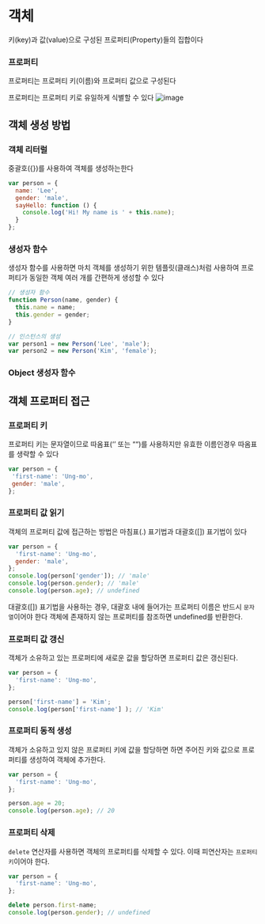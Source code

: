 # 객체
키(key)과 값(value)으로 구성된 프로퍼티(Property)들의 집합이다

### 프로퍼티
프로퍼티는 프로퍼티 키(이름)와 프로퍼티 값으로 구성된다

프로퍼티는 프로퍼티 키로 유일하게 식별할 수 있다
![image](https://user-images.githubusercontent.com/82823150/199744419-548fdc6c-100d-4e07-878d-a34e9d2fef55.png)


 ## 객체 생성 방법
 
### 객체 리터럴
중괄호({})를 사용하여 객체를 생성하는한다

```js
var person = {
  name: 'Lee',
  gender: 'male',
  sayHello: function () {
    console.log('Hi! My name is ' + this.name);
  }
};
```
### 생성자 함수
생성자 함수를 사용하면 마치 객체를 생성하기 위한 템플릿(클래스)처럼 사용하여 프로퍼티가 동일한 객체 여러 개를 간편하게 생성할 수 있다

```js
// 생성자 함수
function Person(name, gender) {
  this.name = name;
  this.gender = gender;
}

// 인스턴스의 생성
var person1 = new Person('Lee', 'male');
var person2 = new Person('Kim', 'female');
```
### Object 생성자 함수

## 객체 프로퍼티 접근

### 프로퍼티 키

 프로퍼티 키는 문자열이므로 따옴표(‘’ 또는 ““)를 사용하지만  유효한 이름인경우  따옴표를 생략할 수 있다
 ```js
 var person = {
  'first-name': 'Ung-mo',
  gender: 'male',
};
```
### 프로퍼티 값 읽기
객체의 프로퍼티 값에 접근하는 방법은 마침표(.) 표기법과 대괄호([]) 표기법이 있다
```js
var person = {
  'first-name': 'Ung-mo',
  gender: 'male',
};
console.log(person['gender']); // 'male'
console.log(person.gender); // 'male'
console.log(person.age); // undefined
```
대괄호([]) 표기법을 사용하는 경우, 대괄호 내에 들어가는 프로퍼티 이름은 반드시 `문자열`이어야 한다
객체에 존재하지 않는 프로퍼티를 참조하면 undefined를 반환한다.


### 프로퍼티 값 갱신
객체가 소유하고 있는 프로퍼티에 새로운 값을 할당하면 프로퍼티 값은 갱신된다.
```js
var person = {
  'first-name': 'Ung-mo',
};

person['first-name'] = 'Kim';
console.log(person['first-name'] ); // 'Kim'
```
### 프로퍼티 동적 생성
객체가 소유하고 있지 않은 프로퍼티 키에 값을 할당하면 하면 주어진 키와 값으로 프로퍼티를 생성하여 객체에 추가한다.
```js
var person = {
  'first-name': 'Ung-mo',
};

person.age = 20;
console.log(person.age); // 20
```

### 프로퍼티 삭제
`delete` 연산자를 사용하면 객체의 프로퍼티를 삭제할 수 있다. 이때 피연산자는 `프로퍼티 키`이어야 한다.
```js
var person = {
  'first-name': 'Ung-mo',
};

delete person.first-name;
console.log(person.gender); // undefined
```




